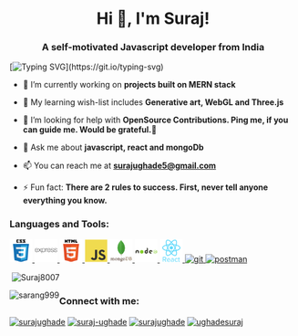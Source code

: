 <h1 align="center">Hi 👋, I'm Suraj!</h1>
<h3 align="center">A self-motivated Javascript developer from India</h3>



[![Typing SVG](https://readme-typing-svg.herokuapp.com?font=Architects+Daughter&color=FF5733&size=25&center=false&lines=Full+Stack+Web+Developer...)](https://git.io/typing-svg)

- 🔭 I’m currently working on **projects built on MERN stack**

- 🌱 My learning wish-list includes **Generative art, WebGL and Three.js**

- 🤝 I’m looking for help with **OpenSource Contributions. Ping me, if you can guide me. Would be grateful.🌻**

- 💬 Ask me about **javascript, react and mongoDb**

- 📫 You can reach me at **surajughade5@gmail.com**

- ⚡ Fun fact: **There are 2 rules to success. First, never tell anyone everything you know.**


<h3 align="left">Languages and Tools:</h3>
<p align="left" gap="10px"> </a> <a href="https://www.w3schools.com/css/" target="_blank"> <img src="https://raw.githubusercontent.com/devicons/devicon/master/icons/css3/css3-original-wordmark.svg" alt="css3" width="40" height="40"/> </a> <a href="https://expressjs.com" target="_blank"> <img src="https://raw.githubusercontent.com/devicons/devicon/master/icons/express/express-original-wordmark.svg" alt="express" width="40" height="40"/> </a> <a href="https://www.w3.org/html/" target="_blank"> <img src="https://raw.githubusercontent.com/devicons/devicon/master/icons/html5/html5-original-wordmark.svg" alt="html5" width="40" height="40"/> </a>  <a href="https://developer.mozilla.org/en-US/docs/Web/JavaScript" target="_blank"> <img src="https://raw.githubusercontent.com/devicons/devicon/master/icons/javascript/javascript-original.svg" alt="javascript" width="40" height="40"/> </a> <a href="https://www.mongodb.com/" target="_blank"> <img src="https://raw.githubusercontent.com/devicons/devicon/master/icons/mongodb/mongodb-original-wordmark.svg" alt="mongodb" width="40" height="40"/> </a> <a href="https://nodejs.org" target="_blank"> <img src="https://raw.githubusercontent.com/devicons/devicon/master/icons/nodejs/nodejs-original-wordmark.svg" alt="nodejs" width="40" height="40"/> </a> <a href="https://reactjs.org/" target="_blank"> <img src="https://raw.githubusercontent.com/devicons/devicon/master/icons/react/react-original-wordmark.svg" alt="react" width="40" height="40"/> </a> <a href="https://git-scm.com/" target="_blank" rel="noreferrer"> <img src="https://www.vectorlogo.zone/logos/git-scm/git-scm-icon.svg" alt="git" width="40" height="40"/> </a> <a href="https://postman.com" target="_blank" rel="noreferrer"> <img src="https://www.vectorlogo.zone/logos/getpostman/getpostman-icon.svg" alt="postman" width="40" height="40"/> </a> </p>



<div><p>&nbsp;<img align="center" src="https://github-readme-stats.vercel.app/api?username=Suraj8007&show_icons=true&locale=en" alt="Suraj8007" /></p><p><img align="left" src="https://github-readme-stats.vercel.app/api/top-langs?username=sarang999&show_icons=true&locale=en&layout=compact" alt="sarang999" /></p>
</div>


<h3 align="left">Connect with me:</h3>
<p align="left">

<a href="https://www.linkedin.com/in/suraj-ugahde/" target="blank"><img align="center" src="https://raw.githubusercontent.com/rahuldkjain/github-profile-readme-generator/master/src/images/icons/Social/linked-in-alt.svg" alt="surajughade" height="30" width="40" /></a>
<a href="https://www.instagram.com/suraj.ughade/" target="blank"><img align="center" src="https://raw.githubusercontent.com/rahuldkjain/github-profile-readme-generator/master/src/images/icons/Social/instagram.svg" alt="suraj-ughade" height="30" width="40" /></a>
<a href="https://www.hackerrank.com/surajughade5" target="blank"><img align="center" src="https://raw.githubusercontent.com/rahuldkjain/github-profile-readme-generator/master/src/images/icons/Social/hackerrank.svg" alt="surajughade" height="30" width="40" /></a>
<a href="https://leetcode.com/surajughade5/" target="blank"><img align="center" src="https://raw.githubusercontent.com/rahuldkjain/github-profile-readme-generator/master/src/images/icons/Social/leet-code.svg" alt="ughadesuraj" height="30" width="40" /></a>
</p>



<!-- <p>&nbsp;<img align="center" src="https://github-readme-stats.vercel.app/api?username=tambegaurav&show_icons=true&locale=en" alt="tambegaurav" /></p>
<br/>
<p><img align="left" src="https://github-readme-stats.vercel.app/api/top-langs?username=tambegaurav&show_icons=true&locale=en&layout=compact" alt="tambegaurav" /></p> -->
